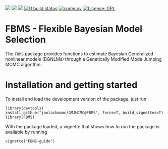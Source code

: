 [![](https://img.shields.io/badge/lifecycle-experimental-orange.svg)](https://lifecycle.r-lib.org/articles/stages.html#experimental)
[![](https://img.shields.io/github/last-commit/jonlachmann/GMJMCMC.svg)](https://github.com/jonlachmann/GMJMCMC/commits/master)
[![](https://img.shields.io/github/languages/code-size/jonlachmann/GMJMCMC.svg)](https://github.com/jonlachmann/GMJMCMC)
[![R build status](https://github.com/jonlachmann/GMJMCMC/workflows/R-CMD-check/badge.svg)](https://github.com/jonlachmann/GMJMCMC/actions)
[![codecov](https://codecov.io/gh/jonlachmann/GMJMCMC/branch/FBMS/graph/badge.svg)](https://codecov.io/gh/jonlachmann/GMJMCMC)
[![License: GPL](https://img.shields.io/badge/license-GPL-blue.svg)](https://cran.r-project.org/web/licenses/GPL)

# FBMS - Flexible Bayesian Model Selection

The `FBMS` package provides functions to estimate Bayesian Generalized nonlinear models (BGNLMs) through a Genetically Modified Mode Jumping MCMC algorithm.

# Installation and getting started
To install and load the development version of the package, just run
```
library(devtools)
install_github("jonlachmann/GMJMCMC@FBMS", force=T, build_vignettes=T)
library(FBMS)
```
With the package loaded, a vignette that shows how to run the package is available by running
```
vignette("FBMS-guide")
```

